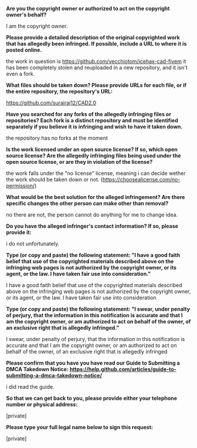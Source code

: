 **Are you the copyright owner or authorized to act on the copyright owner's behalf?**  

I am the copyright owner.  

**Please provide a detailed description of the original copyrighted work that has allegedly been infringed. If possible, include a URL to where it is posted online.**  

the work in question is https://github.com/vecchiotom/icehax-cad-fivem it has been completely stolen and reuploaded in a new repository, and it isn't even a fork.  

**What files should be taken down? Please provide URLs for each file, or if the entire repository, the repository's URL:**  

https://github.com/surajraj12/CAD2.0  

**Have you searched for any forks of the allegedly infringing files or repositories? Each fork is a distinct repository and must be identified separately if you believe it is infringing and wish to have it taken down.** 

the repository has no forks at the moment  

**Is the work licensed under an open source license? If so, which open source license? Are the allegedly infringing files being used under the open source license, or are they in violation of the license?**  

the work falls under the "no license" license, meaning i can decide wether the work should be taken down or not. (https://choosealicense.com/no-permission/)  

**What would be the best solution for the alleged infringement? Are there specific changes the other person can make other than removal?**

no there are not, the person cannot do anything for me to change idea.  

**Do you have the alleged infringer's contact information? If so, please provide it:**  

i do not unfortunately.  

**Type (or copy and paste) the following statement: "I have a good faith belief that use of the copyrighted materials described above on the infringing web pages is not authorized by the copyright owner, or its agent, or the law. I have taken fair use into consideration."**

I have a good faith belief that use of the copyrighted materials described above on the infringing web pages is not authorized by the copyright owner, or its agent, or the law. I have taken fair use into consideration  

**Type (or copy and paste) the following statement: "I swear, under penalty of perjury, that the information in this notification is accurate and that I am the copyright owner, or am authorized to act on behalf of the owner, of an exclusive right that is allegedly infringed."**  

I swear, under penalty of perjury, that the information in this notification is accurate and that I am the copyright owner, or am authorized to act on behalf of the owner, of an exclusive right that is allegedly infringed 

**Please confirm that you have you have read our Guide to Submitting a DMCA Takedown Notice: https://help.github.com/articles/guide-to-submitting-a-dmca-takedown-notice/**  

i did read the guide.  

**So that we can get back to you, please provide either your telephone number or physical address:** 

[private]   

**Please type your full legal name below to sign this request:**  

[private]   
